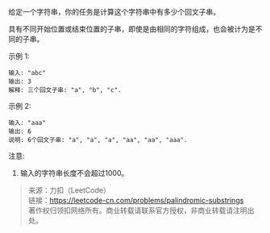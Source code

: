给定一个字符串，你的任务是计算这个字符串中有多少个回文子串。

具有不同开始位置或结束位置的子串，即使是由相同的字符组成，也会被计为是不同的子串。

示例 1:
```
输入: "abc"
输出: 3
解释: 三个回文子串: "a", "b", "c".
```

示例 2:
```
输入: "aaa"
输出: 6
说明: 6个回文子串: "a", "a", "a", "aa", "aa", "aaa".
```

注意:
1. 输入的字符串长度不会超过1000。

> 来源：力扣（LeetCode）  
> 链接：https://leetcode-cn.com/problems/palindromic-substrings  
> 著作权归领扣网络所有。商业转载请联系官方授权，非商业转载请注明出处。  